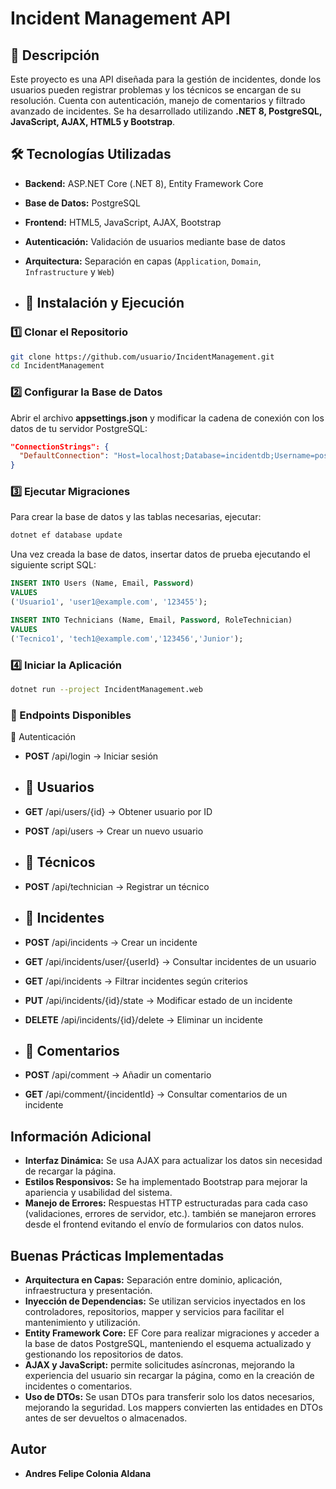 # Incident Management API

## 📌 Descripción

Este proyecto es una API diseñada para la gestión de incidentes, donde los usuarios pueden registrar problemas y los técnicos se encargan de su resolución. Cuenta con autenticación, manejo de comentarios y filtrado avanzado de incidentes. Se ha desarrollado utilizando **.NET 8, PostgreSQL, JavaScript, AJAX, HTML5 y Bootstrap**.

## 🛠 Tecnologías Utilizadas

- **Backend:** ASP.NET Core (.NET 8), Entity Framework Core
- **Base de Datos:** PostgreSQL
- **Frontend:** HTML5, JavaScript, AJAX, Bootstrap
- **Autenticación:** Validación de usuarios mediante base de datos
- **Arquitectura:** Separación en capas (`Application`, `Domain`, `Infrastructure` y `Web`)

- ## 🚀 Instalación y Ejecución

### 1️⃣ Clonar el Repositorio

```sh
git clone https://github.com/usuario/IncidentManagement.git
cd IncidentManagement
```
### 2️⃣ Configurar la Base de Datos
Abrir el archivo **appsettings.json** y modificar la cadena de conexión con los datos de tu servidor PostgreSQL:

```json
"ConnectionStrings": {
  "DefaultConnection": "Host=localhost;Database=incidentdb;Username=postgres;Password=tu_contraseña"
}
```
### 3️⃣ Ejecutar Migraciones
Para crear la base de datos y las tablas necesarias, ejecutar:

```sh
dotnet ef database update
```
Una vez creada la base de datos, insertar datos de prueba ejecutando el siguiente script SQL:

```sql
INSERT INTO Users (Name, Email, Password)
VALUES
('Usuario1', 'user1@example.com', '123455');

INSERT INTO Technicians (Name, Email, Password, RoleTechnician)
VALUES
('Tecnico1', 'tech1@example.com','123456','Junior');
```

### 4️⃣ Iniciar la Aplicación
```sh
dotnet run --project IncidentManagement.web
```

### 🔗 Endpoints Disponibles
🔑 Autenticación
- **POST** /api/login → Iniciar sesión

- ## 👤 Usuarios
- **GET** /api/users/{id} → Obtener usuario por ID

- **POST** /api/users → Crear un nuevo usuario

- ## 🔧 Técnicos
- **POST** /api/technician → Registrar un técnico

- ## 📌 Incidentes
- **POST** /api/incidents → Crear un incidente

- **GET** /api/incidents/user/{userId} → Consultar incidentes de un usuario

- **GET** /api/incidents → Filtrar incidentes según criterios

- **PUT** /api/incidents/{id}/state → Modificar estado de un incidente

- **DELETE** /api/incidents/{id}/delete → Eliminar un incidente

- ## 💬 Comentarios
- **POST** /api/comment → Añadir un comentario

- **GET** /api/comment/{incidentId} → Consultar comentarios de un incidente

## Información Adicional

- **Interfaz Dinámica:** Se usa AJAX para actualizar los datos sin necesidad de recargar la
página.
- **Estilos Responsivos:** Se ha implementado Bootstrap para mejorar la apariencia y
usabilidad del sistema.
- **Manejo de Errores:** Respuestas HTTP estructuradas para cada caso (validaciones, errores
de servidor, etc.). también se manejaron errores desde el frontend evitando el envío de
formularios con datos nulos.

## Buenas Prácticas Implementadas

- **Arquitectura en Capas:** Separación entre dominio, aplicación, infraestructura y
presentación.
- **Inyección de Dependencias:** Se utilizan servicios inyectados en los controladores,
repositorios, mapper y servicios para facilitar el mantenimiento y utilización.
- **Entity Framework Core:** EF Core para realizar migraciones y acceder a la base de datos
PostgreSQL, manteniendo el esquema actualizado y gestionando los repositorios de datos.
- **AJAX y JavaScript:** permite solicitudes asíncronas, mejorando la experiencia del usuario
sin recargar la página, como en la creación de incidentes o comentarios.
- **Uso de DTOs:** Se usan DTOs para transferir solo los datos necesarios, mejorando la
seguridad. Los mappers convierten las entidades en DTOs antes de ser devueltos o
almacenados.

## Autor
- **Andres Felipe Colonia Aldana**

